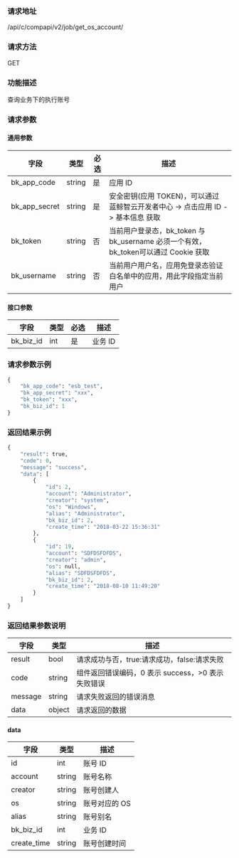 
### 请求地址

/api/c/compapi/v2/job/get_os_account/



### 请求方法

GET


### 功能描述

查询业务下的执行账号

### 请求参数


#### 通用参数

| 字段 | 类型 | 必选 |  描述 |
|-----------|------------|--------|------------|
| bk_app_code  |  string    | 是 | 应用 ID     |
| bk_app_secret|  string    | 是 | 安全密钥(应用 TOKEN)，可以通过 蓝鲸智云开发者中心 -&gt; 点击应用 ID -&gt; 基本信息 获取 |
| bk_token     |  string    | 否 | 当前用户登录态，bk_token 与 bk_username 必须一个有效，bk_token可以通过 Cookie 获取 |
| bk_username  |  string    | 否 | 当前用户用户名，应用免登录态验证白名单中的应用，用此字段指定当前用户 |

#### 接口参数

| 字段       |  类型      | 必选   |  描述      |
|----------------------|------------|--------|------------|
| bk_biz_id              |  int       | 是     | 业务 ID |

### 请求参数示例

```python
{
    "bk_app_code": "esb_test",
    "bk_app_secret": "xxx",
    "bk_token": "xxx",
    "bk_biz_id": 1
}
```

### 返回结果示例

```python
{
    "result": true,
    "code": 0,
    "message": "success",
    "data": [
        {
            "id": 2,
            "account": "Administrator",
            "creator": "system",
            "os": "Windows",
            "alias": "Administrator",
            "bk_biz_id": 2,
            "create_time": "2018-03-22 15:36:31"
        },
        {
            "id": 19,
            "account": "SDFDSFDFDS",
            "creator": "admin",
            "os": null,
            "alias": "SDFDSFDFDS",
            "bk_biz_id": 2,
            "create_time": "2018-08-10 11:49:20"
        }
    ]
}
```

### 返回结果参数说明

| 字段      | 类型      | 描述      |
|-----------|-----------|-----------|
| result    | bool      | 请求成功与否，true:请求成功，false:请求失败 |
| code      | string    | 组件返回错误编码，0 表示 success，>0 表示失败错误 |
| message   | string    | 请求失败返回的错误消息 |
| data      | object    | 请求返回的数据 |

#### data

| 字段      | 类型      | 描述      |
|-----------|-----------|-----------|
| id              | int       | 账号 ID |
| account         | string    | 账号名称 |
| creator         | string    | 账号创建人 |
| os              | string    | 账号对应的 OS |
| alias           | string    | 账号别名 |
| bk_biz_id       | int       | 业务 ID |
| create_time     | string    | 账号创建时间 |
